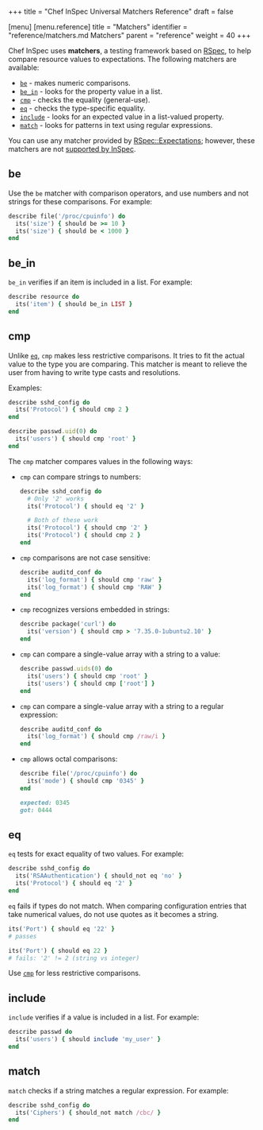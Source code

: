 +++
title = "Chef InSpec Universal Matchers Reference"
draft = false


[menu]
  [menu.reference]
    title = "Matchers"
    identifier = "reference/matchers.md Matchers"
    parent = "reference"
    weight = 40
+++

Chef InSpec uses **matchers**, a testing framework based on [RSpec](https://rspec.info/), to help compare resource values to expectations. The following matchers are available:

- [`be`](#be) - makes numeric comparisons.
- [`be_in`](#be_in) - looks for the property value in a list.
- [`cmp`](#cmp) - checks the equality (general-use).
- [`eq`](#eq) - checks the type-specific equality.
- [`include`](#include) - looks for an expected value in a list-valued property.
- [`match`](#match) - looks for patterns in text using regular expressions.

You can use any matcher provided by [RSpec::Expectations](https://relishapp.com/rspec/rspec-expectations/docs); however, these matchers are not [supported by InSpec](/inspec_and_friends/#rspec).

## be

Use the `be` matcher with comparison operators, and use numbers and not strings for these comparisons. For example:

```ruby
describe file('/proc/cpuinfo') do
  its('size') { should be >= 10 }
  its('size') { should be < 1000 }
end
```

## be_in

`be_in` verifies if an item is included in a list. For example:

```ruby
describe resource do
  its('item') { should be_in LIST }
end
```

## cmp

Unlike [`eq`](#eq), `cmp` makes less restrictive comparisons. It tries to fit the actual value to the type you are comparing. This matcher is meant to relieve the user from having to write type casts and resolutions.

Examples:

```ruby
describe sshd_config do
  its('Protocol') { should cmp 2 }
end

describe passwd.uid(0) do
  its('users') { should cmp 'root' }
end
```

The `cmp` matcher compares values in the following ways:

- `cmp` can compare strings to numbers:

  ```ruby
  describe sshd_config do
    # Only '2' works
    its('Protocol') { should eq '2' }

    # Both of these work
    its('Protocol') { should cmp '2' }
    its('Protocol') { should cmp 2 }
  end
  ```

- `cmp` comparisons are not case sensitive:

  ```ruby
  describe auditd_conf do
    its('log_format') { should cmp 'raw' }
    its('log_format') { should cmp 'RAW' }
  end
  ```

- `cmp` recognizes versions embedded in strings:

  ```ruby
  describe package('curl') do
    its('version') { should cmp > '7.35.0-1ubuntu2.10' }
  end
  ```

- `cmp` can compare a single-value array with a string to a value:

  ```ruby
  describe passwd.uids(0) do
    its('users') { should cmp 'root' }
    its('users') { should cmp ['root'] }
  end
  ```

- `cmp` can compare a single-value array with a string to a regular expression:

  ```ruby
  describe auditd_conf do
    its('log_format') { should cmp /raw/i }
  end
  ```

- `cmp` allows octal comparisons:

  ```ruby
  describe file('/proc/cpuinfo') do
    its('mode') { should cmp '0345' }
  end

  expected: 0345
  got: 0444
  ```

## eq

`eq` tests for exact equality of two values. For example:

```ruby
describe sshd_config do
  its('RSAAuthentication') { should_not eq 'no' }
  its('Protocol') { should eq '2' }
end
```

`eq` fails if types do not match. When comparing configuration entries that take numerical values, do not use quotes as it becomes a string.

```ruby
its('Port') { should eq '22' }
# passes

its('Port') { should eq 22 }
# fails: '2' != 2 (string vs integer)
```

Use [`cmp`](#cmp) for less restrictive comparisons.

## include

`include` verifies if a value is included in a list. For example:

```ruby
describe passwd do
  its('users') { should include 'my_user' }
end
```

## match

`match` checks if a string matches a regular expression. For example:

```ruby
describe sshd_config do
  its('Ciphers') { should_not match /cbc/ }
end
```
